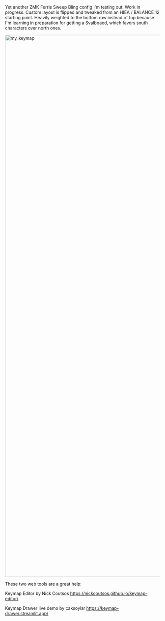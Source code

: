 Yet another ZMK Ferris Sweep Bling config I'm testing out. Work in progress. Custom layout is flipped and tweaked from an HIEA / BALANCE 12 starting point. Heavily weighted to the bottom row instead of top because I'm learning in preparation for getting a Svalboaed, which favors south characters over north ones.

<img width="915" height="1764" alt="my_keymap" src="https://github.com/user-attachments/assets/0ca941d6-055d-4680-b286-cd70cc9a55cb" />

These two web tools are a great help:

Keymap Editor by Nick Coutsos https://nickcoutsos.github.io/keymap-editor/

Keymap Drawer live demo by caksoylar https://keymap-drawer.streamlit.app/
